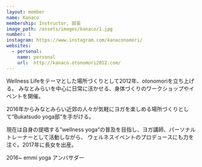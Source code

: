 ```yaml
---
layout: member
name: Kanaco
membership: Instructor, 部長
image_path: /assets/images/kanaco/1.jpg
number: 1
instagram: https://www.instagram.com/kanaconomori/
websites:
  - personal:
    name: personal
    url:  http://kanaco.otonomori2012.com/
---
```

<!-- TODO: update description -->
Wellness Lifeをテーマとした場所づくりとして2012年、otonomoriを立ち上げる。
みなとみらいを中心に日常に活かせる、身体づくりのワークショップやイベントを開催。

2016年からみなとみらい近郊の人々が気軽にヨガを楽しめる場所づくりとして“Bukatsudo yoga部“を手がける。

現在は自身の提唱する”wellness yoga“の普及を目指し、ヨガ講師、パーソナルトレーナーとして活動しながら、
ウェルネスイベントのプロデュースにも力を注ぐ。2017年に長女を出産。

2016~ emmi yoga アンバサダー
